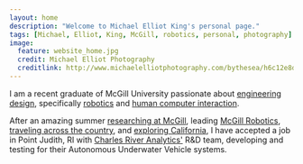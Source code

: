 ```yaml
---
layout: home
description: "Welcome to Michael Elliot King's personal page."
tags: [Michael, Elliot, King, McGill, robotics, personal, photography]
image:
  feature: website_home.jpg
  credit: Michael Elliot Photography
  creditlink: http://www.michaelelliotphotography.com/bythesea/h6c12e8d0#h6c12e8d0
---
```


I am a recent graduate of McGill University passionate about <a markdown="0" href="{{ site.url }}/projects/vf_shoe">engineering design</a>, specifically <a markdown="0" href="{{ site.url }}/projects/mcgillrobotics">robotics</a> and <a markdown="0" href="{{ site.url }}/projects/brailleuniversity">human computer interaction</a>. 

After an amazing summer <a markdown="0" target="_blank" href="http://www.cim.mcgill.ca">researching at McGill</a>, leading <a markdown="0" target="_blank" href="http://www.mcgillrobotics.com">McGill Robotics</a>, <a markdown="0" target="_blank" href="https://www.facebook.com/media/set/?set=a.10202998127774211&type=1&l=18dee6a152">traveling across the country</a>, and <a markdown="0" target="_blank" href="https://www.facebook.com/media/set/?set=a.10203082245157093&type=1&l=9149f6c2be">exploring California</a>, I have accepted a job in Point Judith, RI with <a markdown="0" target="_blank" href="http://cra.com">Charles River Analytics'</a> R&D team, developing and testing for their Autonomous Underwater Vehicle systems.

<!-- Read about <a markdown="0" href="{{ site.url }}/about">me</a>, my <a markdown="0" href="{{ site.url }}/projects">projects</a>, or have a look at my <a markdown="0" href="{{ site.url }}/cv.pdf">CV</a>.
 -->
<br>

<!-- https://www.facebook.com/media/set/?set=a.10202998127774211&type=1&l=18dee6a152 - cross country trip-->
<!-- https://www.facebook.com/media/set/?set=a.10203082245157093&type=1&l=9149f6c2be - Cali travels-->